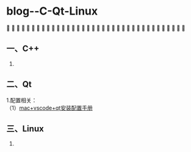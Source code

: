 # blog--C-Qt-Linux

:balloon: :balloon: :balloon: :balloon: :balloon: :balloon: :balloon: :balloon: :balloon: :balloon: :balloon: :balloon: :balloon: :balloon: :balloon: :balloon: :balloon: :balloon: :balloon: :balloon: :balloon: :balloon: :balloon: :balloon: :balloon: :balloon: :balloon: :balloon: :balloon: :balloon: :balloon: :balloon: :balloon: :balloon: :balloon: :balloon:

## 一、C++          

1.

## 二、Qt         

1.配置相关：<br/>
   （1）[mac+vscode+qt安装配置手册](https://github.com/Seasons123/blog--C-Qt-Linux/issues/1)

## 三、Linux          

1.
